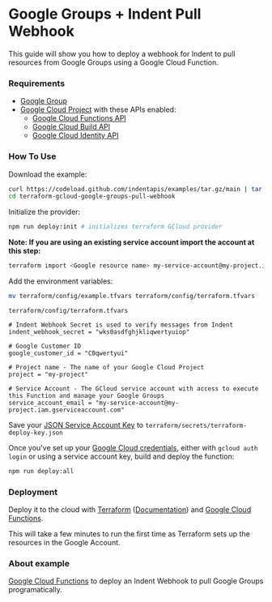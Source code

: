 # Google Groups + Indent Pull Webhook

This guide will show you how to deploy a webhook for Indent to pull resources from Google Groups using a Google Cloud Function.

### Requirements

- [Google Group](https://groups.google.com/my-groups)
- [Google Cloud Project](https://cloud.google.com/) with these APIs enabled:
  - [Google Cloud Functions API](https://cloud.google.com/functions)
  - [Google Cloud Build API](https://console.cloud.google.com/cloud-build)
  - [Google Cloud Identity API](https://console.cloud.google.com/apis/library/cloudidentity.googleapis.com)

### How To Use

Download the example:

```bash
curl https://codeload.github.com/indentapis/examples/tar.gz/main | tar -xz --strip=3 examples-main/webhooks/pull/terraform-gcloud-google-groups-pull-webhook
cd terraform-gcloud-google-groups-pull-webhook
```

Initialize the provider:

```bash
npm run deploy:init # initializes terraform GCloud provider
```

**Note: If you are using an existing service account import the account at this step:**

```bash
terraform import <Google resource name> my-service-account@my-project.iam.gserviceaccount.com
```

Add the environment variables:

```bash
mv terraform/config/example.tfvars terraform/config/terraform.tfvars
```

`terraform/config/terraform.tfvars`

```hcl
# Indent Webhook Secret is used to verify messages from Indent
indent_webhook_secret = "wks0asdfghjkliqwertyuiop"

# Google Customer ID
google_customer_id = "C0qwertyui"

# Project name - The name of your Google Cloud Project
project = "my-project"

# Service Account - The GCloud service account with access to execute this Function and manage your Google Groups
service_account_email = "my-service-account@my-project.iam.gserviceaccount.com"
```

Save your [JSON Service Account Key](https://cloud.google.com/iam/docs/creating-managing-service-account-keys) to `terraform/secrets/terraform-deploy-key.json`

Once you've set up your [Google Cloud credentials](https://indent.com/docs/webhooks/deploy#deploying-on-google-cloud), either with `gcloud auth login` or using a service account key, build and deploy the function:

```bash
npm run deploy:all
```

### Deployment

Deploy it to the cloud with [Terraform](https://terraform.io) ([Documentation](https://terraform.io/docs/)) and [Google Cloud Functions](https://console.cloud.google.com/functions).

This will take a few minutes to run the first time as Terraform sets up the resources in the Google Account.

### About example

[Google Cloud Functions](https://cloud.google.com/) to deploy an Indent Webhook to pull Google Groups programatically.
